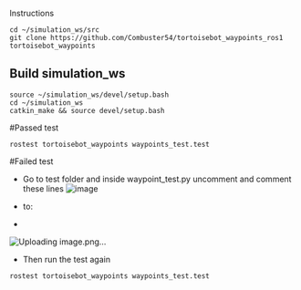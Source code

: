 Instructions
```
cd ~/simulation_ws/src
git clone https://github.com/Combuster54/tortoisebot_waypoints_ros1 tortoisebot_waypoints
```
## Build simulation_ws
```
source ~/simulation_ws/devel/setup.bash
cd ~/simulation_ws
catkin_make && source devel/setup.bash
```

#Passed test
```
rostest tortoisebot_waypoints waypoints_test.test
```
#Failed test
 - Go to test folder and inside waypoint_test.py uncomment and comment these lines
![image](https://github.com/Combuster54/tortoisebot_waypoints_ros1/assets/98191055/3673c7be-f6d7-4249-887c-b89465aac4d9)
   
 - to:
 - 
![Uploading image.png…]()
   
 - Then run the test again
```
rostest tortoisebot_waypoints waypoints_test.test
```
